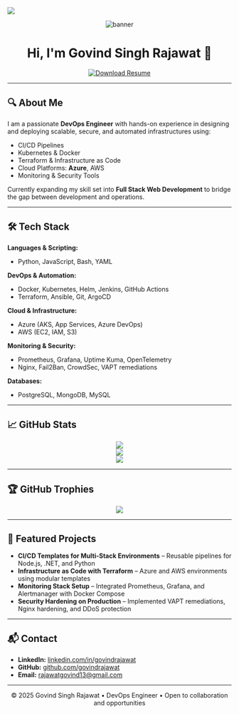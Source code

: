 [![](https://visitcount.itsvg.in/api?id=govindrajawat&icon=9&color=7)](https://visitcount.itsvg.in)

<p align="center">
  <img src="https://user-images.githubusercontent.com/53086504/222387656-a58cb64f-74cb-48f1-98d6-e7978ec3b864.png" alt="banner" />
</p>

<h1 align="center">Hi, I'm Govind Singh Rajawat 👋</h1>

<p align="center">
  <a href="https://github.com/govindrajawat/govindrajawat/files/10869811/resume.pdf">
    <img src="https://img.shields.io/badge/Download%20CV-Govind%20Singh-blue?style=for-the-badge" alt="Download Resume">
  </a>
</p>

---

## 🔍 About Me

I am a passionate **DevOps Engineer** with hands-on experience in designing and deploying scalable, secure, and automated infrastructures using:

- CI/CD Pipelines
- Kubernetes & Docker
- Terraform & Infrastructure as Code
- Cloud Platforms: **Azure**, AWS
- Monitoring & Security Tools

Currently expanding my skill set into **Full Stack Web Development** to bridge the gap between development and operations.

---

## 🛠️ Tech Stack

**Languages & Scripting:**
- Python, JavaScript, Bash, YAML

**DevOps & Automation:**
- Docker, Kubernetes, Helm, Jenkins, GitHub Actions
- Terraform, Ansible, Git, ArgoCD

**Cloud & Infrastructure:**
- Azure (AKS, App Services, Azure DevOps)
- AWS (EC2, IAM, S3)

**Monitoring & Security:**
- Prometheus, Grafana, Uptime Kuma, OpenTelemetry
- Nginx, Fail2Ban, CrowdSec, VAPT remediations

**Databases:**
- PostgreSQL, MongoDB, MySQL

---

## 📈 GitHub Stats

<p align="center">
  <img src="https://github-readme-stats.vercel.app/api?username=govindrajawat&theme=default&hide_border=false&include_all_commits=true&count_private=true" />
  <br />
  <img src="https://github-readme-streak-stats.herokuapp.com/?user=govindrajawat&theme=default&hide_border=false" />
  <br />
  <img src="https://github-readme-stats.vercel.app/api/top-langs/?username=govindrajawat&theme=default&hide_border=false&layout=compact" />
</p>

---

## 🏆 GitHub Trophies

<p align="center">
  <img src="https://github-profile-trophy.vercel.app/?username=govindrajawat&theme=flat&no-frame=true&margin-w=6" />
</p>

---

## 📄 Featured Projects

- **CI/CD Templates for Multi-Stack Environments** – Reusable pipelines for Node.js, .NET, and Python
- **Infrastructure as Code with Terraform** – Azure and AWS environments using modular templates
- **Monitoring Stack Setup** – Integrated Prometheus, Grafana, and Alertmanager with Docker Compose
- **Security Hardening on Production** – Implemented VAPT remediations, Nginx hardening, and DDoS protection

---

## 📬 Contact

- **LinkedIn:** [linkedin.com/in/govindrajawat](https://www.linkedin.com/in/govindrajawat)
- **GitHub:** [github.com/govindrajawat](https://github.com/govindrajawat)
- **Email:** rajawatgovind13@gmail.com

---

<p align="center">
  © 2025 Govind Singh Rajawat • DevOps Engineer • Open to collaboration and opportunities
</p>
